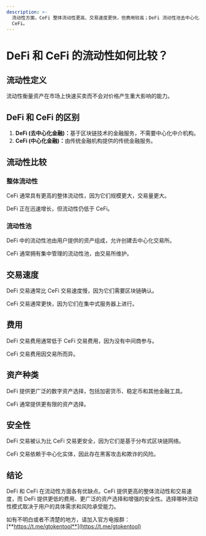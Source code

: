 ```yaml
---
description: >-
  流动性方面，CeFi 整体流动性更高、交易速度更快，但费用较高；DeFi 流动性池去中心化、费用较低，但也存在交易速度慢的缺点。安全性上，DeFi 优于
  CeFi。
---
```


# DeFi 和 CeFi 的流动性如何比较？

## 流动性定义

流动性衡量资产在市场上快速买卖而不会对价格产生重大影响的能力。

## DeFi 和 CeFi 的区别

1. **DeFi (去中心化金融)：**&#x57FA;于区块链技术的金融服务，不需要中心化中介机构。
2. **CeFi (中心化金融)：**&#x7531;传统金融机构提供的传统金融服务。

## 流动性比较

### 整体流动性

CeFi 通常具有更高的整体流动性，因为它们规模更大，交易量更大。

DeFi 正在迅速增长，但流动性仍低于 CeFi。

### 流动性池

DeFi 中的流动性池由用户提供的资产组成，允许创建去中心化交易所。

CeFi 通常拥有集中管理的流动性池，由交易所维护。

## 交易速度

DeFi 交易通常比 CeFi 交易速度慢，因为它们需要区块链确认。

CeFi 交易通常更快，因为它们在集中式服务器上进行。

## 费用

DeFi 交易费用通常低于 CeFi 交易费用，因为没有中间商参与。

CeFi 交易费用因交易所而异。

## 资产种类

DeFi 提供更广泛的数字资产选择，包括加密货币、稳定币和其他金融工具。

CeFi 通常提供更有限的资产选择。

## 安全性

DeFi 交易被认为比 CeFi 交易更安全，因为它们是基于分布式区块链网络。

CeFi 交易依赖于中心化实体，因此存在黑客攻击和欺诈的风险。

## 结论

DeFi 和 CeFi 在流动性方面各有优缺点。CeFi 提供更高的整体流动性和交易速度，而 DeFi 提供更低的费用、更广泛的资产选择和增强的安全性。选择哪种流动性模式取决于用户的具体需求和风险承受能力。

如有不明白或者不清楚的地方，请加入官方电报群：[**https://t.me/gtokentool**](https://t.me/gtokentool)
